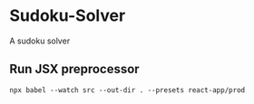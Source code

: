 # Sudoku-Solver
A sudoku solver

## Run JSX preprocessor
```
npx babel --watch src --out-dir . --presets react-app/prod 
```
